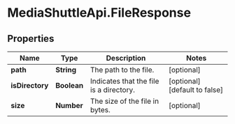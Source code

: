 # MediaShuttleApi.FileResponse

## Properties
Name | Type | Description | Notes
------------ | ------------- | ------------- | -------------
**path** | **String** | The path to the file. | [optional] 
**isDirectory** | **Boolean** | Indicates that the file is a directory. | [optional] [default to false]
**size** | **Number** | The size of the file in bytes. | [optional] 


